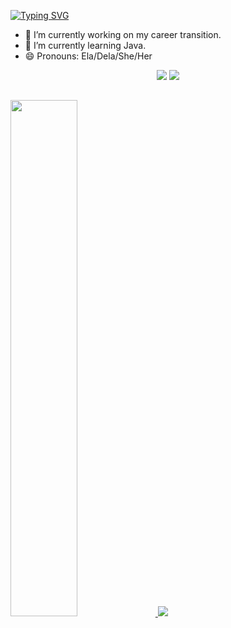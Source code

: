 [![Typing SVG](https://readme-typing-svg.herokuapp.com/?lines=Olá!+Eu+sou+a+Cris.👋)](https://git.io/typing-svg)

- 🔭 I’m currently working on my career transition.
- 🌱 I’m currently learning Java.
- 😄 Pronouns: Ela/Dela/She/Her

<div align="center">  
  <a href ="https://www.linkedin.com/in/cristaly-alves-medeiros-227824170/"><img src="https://img.shields.io/badge/-LinkedIn-%230077B5?style=for-the-badge&logo=linkedin&logoColor=white" target="_blanck"></a>    
  <a href = "mailto:crisgavnml@gmail.com"><img src="https://img.shields.io/badge/-Gmail-%23333?style=for-the-badge&logo=gmail&logoColor=c71610" target="_blank"></a>
</div>

##

<div>
  <a href="https://beacon.ai/CristalyA">
  <img height="46%" src="https://github-readme-stats.vercel.app/api?username=CristalyA&show_icons=true&theme=tokyonight&include_all_comiits=true&_private=true"/>
  <img heignt="45%" src="https://github-readme-stats.vercel.app/api/top-langs/?username=CristalyA&layout=compact&langs_count=16&theme=tokyonight"/>
  
</div>
